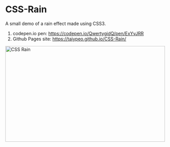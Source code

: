 # CSS-Rain
A small demo of a rain effect made using CSS3.  

1. codepen.io pen: https://codepen.io/QwertygidQ/pen/ExYvJRR  
2. Github Pages site: https://taiypeo.github.io/CSS-Rain/

<img src="images/CSS Rain.png" alt="CSS Rain" width="500" height="300">
